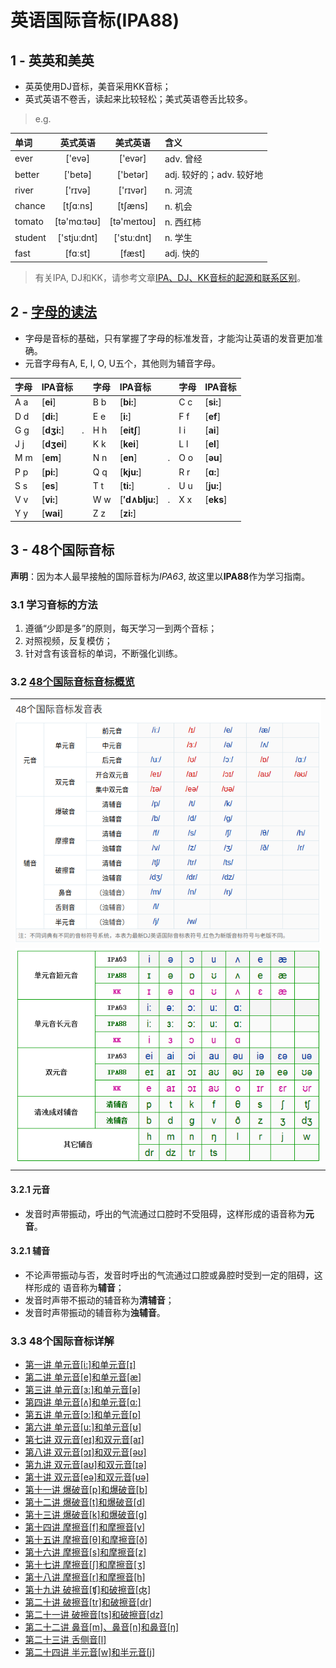 # 英语国际音标(IPA88)

## 1 - 英英和美英

* 英英使用DJ音标，美音采用KK音标；
* 英式英语不卷舌，读起来比较轻松；美式英语卷舌比较多。

> e.g.

|单词|英式英语|美式英语|含义|
|:---|:------:|:------:|:---|
|ever   |['evə]      |['evər]     |adv. 曾经|
|better |['betə]     |['betər]    |adj. 较好的；adv. 较好地|
|river  |['rɪvə]     |['rɪvər]    |n. 河流|
|chance |[tʃɑːns]    |[tʃæns]     |n. 机会|
|tomato |[tə'mɑːtəʊ] |[tə'meɪtoʊ] |n. 西红柿|
|student|['stjuːdnt] |['stuːdnt]  |n. 学生|
|fast   |[fɑːst] 　  |[fæst]      |adj. 快的|

> 有关IPA, DJ和KK，请参考文章[IPA、DJ、KK音标的起源和联系区别][101]。

[101]: http://blog.sina.com.cn/s/blog_a3f822610101ikhl.html

## 2 - [字母的读法](//www.bilibili.com/video/av20864932?p=1)

* 字母是音标的基础，只有掌握了字母的标准发音，才能沟让英语的发音更加准确。
* 元音字母有A, E, I, O, U五个，其他则为辅音字母。

|字母 |IPA音标       |   |字母 |IPA音标       |   |字母 |IPA音标       |
|:----|:-------------|---|:----|:-------------|---|:----|:-------------|
| A a |[**ei**]      |   | B b |[**bi:**]     |   | C c |[**si:**]     |
| D d |[**di:**]     |   | E e |[**i:**]      |   | F f |[**ef**]      |
| G g |[**dʒi:**]    |.  | H h |[**eit∫**]    |   | I i |[**ai**]      |
| J j |[**dʒei**]    |   | K k |[**kei**]     |   | L l |[**el**]      |
| M m |[**em**]      |   | N n |[**en**]      |.  | O o |[**əu**]      |
| P p |[**pi:**]     |   | Q q |[**kju:**]    |   | R r |[**ɑ:**]      |
| S s |[**es**]      |   | T t |[**ti:**]     |.  | U u |[**ju:**]     |
| V v |[**vi:**]     |   | W w |[**′d∧blju:**]|.  | X x |[**eks**]     |
| Y y |[**wai**]     |   | Z z |[**zi:**]     |   |     |              |

## 3 - 48个国际音标

**声明**：因为本人最早接触的国际音标为*IPA63*, 故这里以**IPA88**作为学习指南。

### 3.1 学习音标的方法
1. 遵循“少即是多”的原则，每天学习一到两个音标；
1. 对照视频，反复模仿；
1. 针对含有该音标的单词，不断强化训练。

### 3.2 [48个国际音标音标概览](https://en-yinbiao.xiao84.com/yinbiaofayin/)
||
|:----------------------:|
|![01](images/foo01.png)|
|![02](images/foo02.png)|
||

#### 3.2.1 元音
* 发音时声带振动，呼出的气流通过口腔时不受阻碍，这样形成的语音称为**元音**。 

#### 3.2.1 辅音 
* 不论声带振动与否，发音时呼出的气流通过口腔或鼻腔时受到一定的阻碍，这样形成的
  语音称为**辅音**；
* 发音时声带不振动的辅音称为**清辅音**；
* 发音时声带振动的辅音称为**浊辅音**。


### 3.3 48个国际音标详解

* [第一讲 单元音[i:]和单元音[ɪ]](01.md)
* [第二讲 单元音[e]和单元音[æ]](02.md)
* [第三讲 单元音[ɜ:]和单元音[ə]](03.md)
* [第四讲 单元音[ʌ]和单元音[ɑ:]](04.md)
* [第五讲 单元音[ɔ:]和单元音[ɒ]](05.md)
* [第六讲 单元音[u:]和单元音[ʊ]](06.md)
* [第七讲 双元音[eɪ]和双元音[aɪ]](07.md)
* [第八讲 双元音[ɔɪ]和双元音[əʊ]](08.md)
* [第九讲 双元音[aʊ]和双元音[ɪə]](09.md)
* [第十讲 双元音[eə]和双元音[ʊə]](10.md)
* [第十一讲 爆破音[p]和爆破音[b]](11.md)
* [第十二讲 爆破音[t]和爆破音[d]](12.md)
* [第十三讲 爆破音[k]和爆破音[g]](13.md)
* [第十四讲 摩擦音[f]和摩擦音[v]](14.md)
* [第十五讲 摩擦音[θ]和摩擦音[ð]](15.md)
* [第十六讲 摩擦音[s]和摩擦音[z]](16.md)
* [第十七讲 摩擦音[ʃ]和摩擦音[ʒ]](17.md)
* [第十八讲 摩擦音[r]和摩擦音[h]](18.md)
* [第十九讲 破擦音[ʧ]和破擦音[ʤ]](19.md)
* [第二十讲 破擦音[tr]和破擦音[dr]](20.md)
* [第二十一讲 破擦音[ts]和破擦音[dz]](21.md)
* [第二十二讲 鼻音[m]、鼻音[n]和鼻音[ŋ]](22.md)
* [第二十三讲 舌侧音[l]](23.md)
* [第二十四讲 半元音[w]和半元音[j]](24.md)
